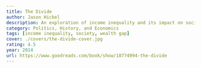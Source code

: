 ```yaml
---
title: The Divide
author: Jason Hickel
description: An exploration of income inequality and its impact on society, exposing the stark divide between the rich and the poor.
category: Politics, History, and Economics
tags: [income inequality, society, wealth gap]
cover: ./covers/the-divide-cover.jpg
rating: 4.5
year: 2014
url: https://www.goodreads.com/book/show/18774994-the-divide
---
```

